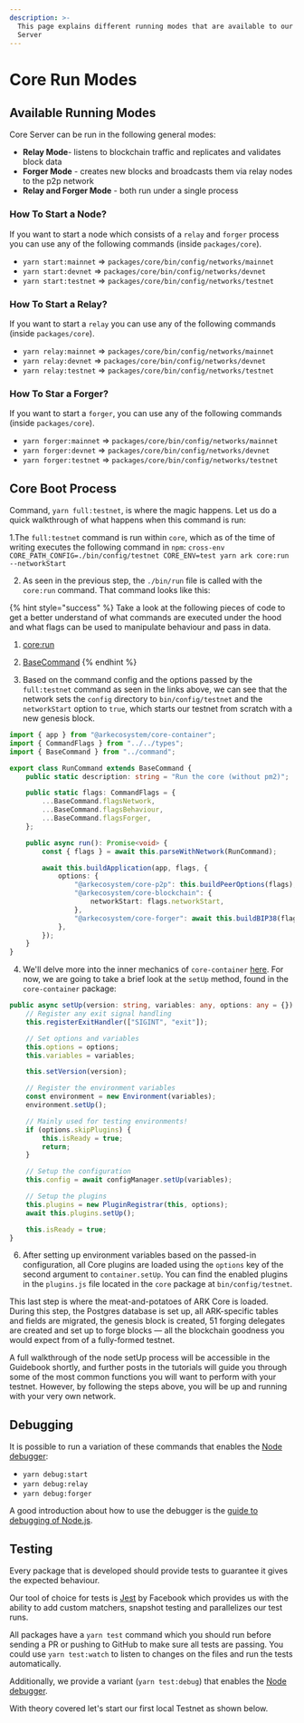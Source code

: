 ```yaml
---
description: >-
  This page explains different running modes that are available to our Core
  Server
---
```


# Core Run Modes

## Available Running Modes

Core Server can be run in the following general modes:

* **Relay Mode**- listens to blockchain traffic and replicates and validates block data 
* **Forger Mode** - creates new blocks and broadcasts them via relay nodes to the p2p network
* **Relay and Forger Mode** - both run under a single process

### How To Start a Node?

If you want to start a node which consists of a `relay` and `forger` process you can use any of the following commands \(inside `packages/core`\).

* `yarn start:mainnet` =&gt; `packages/core/bin/config/networks/mainnet`
* `yarn start:devnet` =&gt; `packages/core/bin/config/networks/devnet`
* `yarn start:testnet` =&gt; `packages/core/bin/config/networks/testnet`

### How To Start a Relay?

If you want to start a `relay` you can use any of the following commands \(inside `packages/core`\).

* `yarn relay:mainnet` =&gt; `packages/core/bin/config/networks/mainnet`
* `yarn relay:devnet` =&gt; `packages/core/bin/config/networks/devnet`
* `yarn relay:testnet` =&gt; `packages/core/bin/config/networks/testnet`

### How To Star a Forger? <a id="starting-a-forger"></a>

If you want to start a `forger`, you can use any of the following commands \(inside `packages/core`\).

* `yarn forger:mainnet` =&gt; `packages/core/bin/config/networks/mainnet`
* `yarn forger:devnet` =&gt; `packages/core/bin/config/networks/devnet`
* `yarn forger:testnet` =&gt; `packages/core/bin/config/networks/testnet`

## Core Boot Process

Command, `yarn full:testnet`, is where the magic happens. Let us do a quick walkthrough of what happens when this command is run:

1.The `full:testnet` command is run within `core`, which as of the time of writing executes the following command in `npm`: `cross-env CORE_PATH_CONFIG=./bin/config/testnet CORE_ENV=test yarn ark core:run --networkStart`

2. As seen in the previous step, the `./bin/run` file is called with the `core:run` command. That command looks like this:

{% hint style="success" %}
Take a look at the following pieces of code to get a better understand of what commands are executed under the hood and what flags can be used to manipulate behaviour and pass in data.

1. [core:run](https://github.com/ARKEcosystem/core/blob/develop/packages/core/src/commands/core/run.ts)
2. [BaseCommand](https://github.com/ARKEcosystem/core/blob/develop/packages/core/src/commands/command.ts#L20-L61)
{% endhint %}

3. Based on the command config and the options passed by the `full:testnet` command as seen in the links above, we can see that the network sets the `config` directory to `bin/config/testnet` and the `networkStart` option to `true`, which starts our testnet from scratch with a new genesis block.

```typescript
import { app } from "@arkecosystem/core-container";
import { CommandFlags } from "../../types";
import { BaseCommand } from "../command";

export class RunCommand extends BaseCommand {
    public static description: string = "Run the core (without pm2)";

    public static flags: CommandFlags = {
        ...BaseCommand.flagsNetwork,
        ...BaseCommand.flagsBehaviour,
        ...BaseCommand.flagsForger,
    };

    public async run(): Promise<void> {
        const { flags } = await this.parseWithNetwork(RunCommand);

        await this.buildApplication(app, flags, {
            options: {
                "@arkecosystem/core-p2p": this.buildPeerOptions(flags),
                "@arkecosystem/core-blockchain": {
                    networkStart: flags.networkStart,
                },
                "@arkecosystem/core-forger": await this.buildBIP38(flags),
            },
        });
    }
}
```

4. We'll delve more into the inner mechanics of `core-container` [here](https://docs.ark.io/guidebook/core/node-lifecycle.html#bootstrapping-our-container). For now, we are going to take a brief look at the `setUp` method, found in the `core-container` package:

```typescript
public async setUp(version: string, variables: any, options: any = {}) {
    // Register any exit signal handling
    this.registerExitHandler(["SIGINT", "exit"]);

    // Set options and variables
    this.options = options;
    this.variables = variables;

    this.setVersion(version);

    // Register the environment variables
    const environment = new Environment(variables);
    environment.setUp();

    // Mainly used for testing environments!
    if (options.skipPlugins) {
        this.isReady = true;
        return;
    }

    // Setup the configuration
    this.config = await configManager.setUp(variables);

    // Setup the plugins
    this.plugins = new PluginRegistrar(this, options);
    await this.plugins.setUp();

    this.isReady = true;
}
```

6. After setting up environment variables based on the passed-in configuration, all Core plugins are loaded using the `options` key of the second argument to `container.setUp`. You can find the enabled plugins in the `plugins.js` file located in the `core` package at `bin/config/testnet`.

This last step is where the meat-and-potatoes of ARK Core is loaded. During this step, the Postgres database is set up, all ARK-specific tables and fields are migrated, the genesis block is created, 51 forging delegates are created and set up to forge blocks — all the blockchain goodness you would expect from of a fully-formed testnet.

A full walkthrough of the node setUp process will be accessible in the Guidebook shortly, and further posts in the tutorials will guide you through some of the most common functions you will want to perform with your testnet. However, by following the steps above, you will be up and running with your very own network.

## Debugging

It is possible to run a variation of these commands that enables the [Node debugger](https://nodejs.org/api/debugger.html):

* `yarn debug:start`
* `yarn debug:relay`
* `yarn debug:forger`

A good introduction about how to use the debugger is the [guide to debugging of Node.js](https://nodejs.org/en/docs/guides/debugging-getting-started/).

## Testing

Every package that is developed should provide tests to guarantee it gives the expected behaviour.

Our tool of choice for tests is [Jest](https://facebook.github.io/jest/) by Facebook which provides us with the ability to add custom matchers, snapshot testing and parallelizes our test runs.

All packages have a `yarn test` command which you should run before sending a PR or pushing to GitHub to make sure all tests are passing. You could use `yarn test:watch` to listen to changes on the files and run the tests automatically.

Additionally, we provide a variant \(`yarn test:debug`\) that enables the [Node debugger](https://nodejs.org/api/debugger.html).

With theory covered let's start our first local Testnet as shown below.

